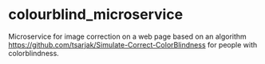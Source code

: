 # colourblind_microservice
Microservice for image correction on a web page based on an algorithm https://github.com/tsarjak/Simulate-Correct-ColorBlindness  for people with colorblindness.
